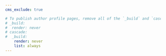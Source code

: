 ```yaml
---
cms_exclude: true

# To publish author profile pages, remove all of the `_build` and `cascade` settings below.
# _build:
#  render: never
# cascade:
#  _build:
    render: never
    list: always
---
```

